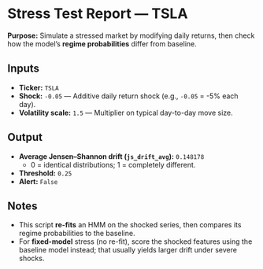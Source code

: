 # Stress Test Report — TSLA

**Purpose:** Simulate a stressed market by modifying daily returns, then check how the model’s
**regime probabilities** differ from baseline.

## Inputs
- **Ticker:** `TSLA`
- **Shock:** `-0.05` — Additive daily return shock (e.g., `-0.05` = -5% each day).
- **Volatility scale:** `1.5` — Multiplier on typical day-to-day move size.

## Output
- **Average Jensen–Shannon drift (`js_drift_avg`):** `0.148178`
  - 0 = identical distributions; 1 = completely different.
- **Threshold:** `0.25`
- **Alert:** `False`

## Notes
- This script **re-fits** an HMM on the shocked series, then compares its regime probabilities to the baseline.  
- For **fixed-model** stress (no re-fit), score the shocked features using the baseline model instead; that usually yields larger drift under severe shocks.
